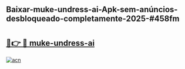 ## Baixar-muke-undress-ai-Apk-sem-anúncios-desbloqueado-completamente-2025-#458fm

# <h2><a href="https://ainizakaria.my?title=muke-undress-ai&ref=20M">🔗👉 🔴 muke-undress-ai</a></h2>

[![acn](https://github.com/user-attachments/assets/0f9c940e-d8b0-45ae-aac7-cd30a18b3e1c)](https://ainizakaria.my?title=muke-undress-ai&ref=20M)

